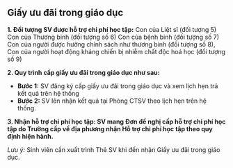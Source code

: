 Giấy ưu đãi trong giáo dục
--------------------------

**1.  Đối tượng SV được hỗ trợ chi phí học tập:**
Con của Liệt sĩ (đối tượng 5)
Con của Thương binh (đối tượng số 6)
Con của bệnh binh (đối tượng số 7)
Con của người được hưởng chính sách như thương binh (đối tượng số 8),
Con của người hoạt động kháng chiến bị nhiễm chất độc hoá học (đối tượng số 9)

**2.  Quy trình cấp giấy ưu đãi trong giáo dục như sau:**
- **Bước 1:** SV đăng ký cấp giấy ưu đãi trong giáo dục và xem lịch hẹn trả kết quả trên hệ thống
- **Bước 2:** SV lên nhận kết quả tại Phòng CTSV theo lịch hẹn trên hệ thống.

**3.  Nhận hỗ trợ chi phí học tập: SV mang Đơn đề nghị cấp hỗ trợ chi phí học tập do Trường cấp về địa phương nhận Hỗ trợ chi phí học tập theo quy định hiện hành.**

_Lưu ý:_ Sinh viên cần xuất trình Thẻ SV khi đến nhận Giấy ưu đãi trong giáo dục.
